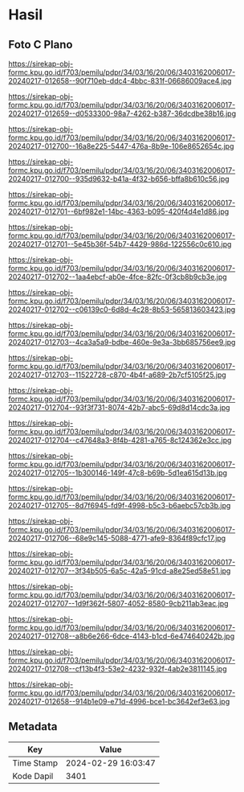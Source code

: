# Hasil

## Foto C Plano

https://sirekap-obj-formc.kpu.go.id/f703/pemilu/pdpr/34/03/16/20/06/3403162006017-20240217-012658--90f710eb-ddc4-4bbc-831f-06686009ace4.jpg

https://sirekap-obj-formc.kpu.go.id/f703/pemilu/pdpr/34/03/16/20/06/3403162006017-20240217-012659--d0533300-98a7-4262-b387-36dcdbe38b16.jpg

https://sirekap-obj-formc.kpu.go.id/f703/pemilu/pdpr/34/03/16/20/06/3403162006017-20240217-012700--16a8e225-5447-476a-8b9e-106e8652654c.jpg

https://sirekap-obj-formc.kpu.go.id/f703/pemilu/pdpr/34/03/16/20/06/3403162006017-20240217-012700--935d9632-b41a-4f32-b656-bffa8b610c56.jpg

https://sirekap-obj-formc.kpu.go.id/f703/pemilu/pdpr/34/03/16/20/06/3403162006017-20240217-012701--6bf982e1-14bc-4363-b095-420f4d4e1d86.jpg

https://sirekap-obj-formc.kpu.go.id/f703/pemilu/pdpr/34/03/16/20/06/3403162006017-20240217-012701--5e45b36f-54b7-4429-986d-122556c0c610.jpg

https://sirekap-obj-formc.kpu.go.id/f703/pemilu/pdpr/34/03/16/20/06/3403162006017-20240217-012702--1aa4ebcf-ab0e-4fce-82fc-0f3cb8b9cb3e.jpg

https://sirekap-obj-formc.kpu.go.id/f703/pemilu/pdpr/34/03/16/20/06/3403162006017-20240217-012702--c06139c0-6d8d-4c28-8b53-565813603423.jpg

https://sirekap-obj-formc.kpu.go.id/f703/pemilu/pdpr/34/03/16/20/06/3403162006017-20240217-012703--4ca3a5a9-bdbe-460e-9e3a-3bb685756ee9.jpg

https://sirekap-obj-formc.kpu.go.id/f703/pemilu/pdpr/34/03/16/20/06/3403162006017-20240217-012703--11522728-c870-4b4f-a689-2b7cf5105f25.jpg

https://sirekap-obj-formc.kpu.go.id/f703/pemilu/pdpr/34/03/16/20/06/3403162006017-20240217-012704--93f3f731-8074-42b7-abc5-69d8d14cdc3a.jpg

https://sirekap-obj-formc.kpu.go.id/f703/pemilu/pdpr/34/03/16/20/06/3403162006017-20240217-012704--c47648a3-8f4b-4281-a765-8c124362e3cc.jpg

https://sirekap-obj-formc.kpu.go.id/f703/pemilu/pdpr/34/03/16/20/06/3403162006017-20240217-012705--1b300146-149f-47c8-b69b-5d1ea615d13b.jpg

https://sirekap-obj-formc.kpu.go.id/f703/pemilu/pdpr/34/03/16/20/06/3403162006017-20240217-012705--8d7f6945-fd9f-4998-b5c3-b6aebc57cb3b.jpg

https://sirekap-obj-formc.kpu.go.id/f703/pemilu/pdpr/34/03/16/20/06/3403162006017-20240217-012706--68e9c145-5088-4771-afe9-8364f89cfc17.jpg

https://sirekap-obj-formc.kpu.go.id/f703/pemilu/pdpr/34/03/16/20/06/3403162006017-20240217-012707--3f34b505-6a5c-42a5-91cd-a8e25ed58e51.jpg

https://sirekap-obj-formc.kpu.go.id/f703/pemilu/pdpr/34/03/16/20/06/3403162006017-20240217-012707--1d9f362f-5807-4052-8580-9cb211ab3eac.jpg

https://sirekap-obj-formc.kpu.go.id/f703/pemilu/pdpr/34/03/16/20/06/3403162006017-20240217-012708--a8b6e266-6dce-4143-b1cd-6e474640242b.jpg

https://sirekap-obj-formc.kpu.go.id/f703/pemilu/pdpr/34/03/16/20/06/3403162006017-20240217-012708--cf13b4f3-53e2-4232-932f-4ab2e3811145.jpg

https://sirekap-obj-formc.kpu.go.id/f703/pemilu/pdpr/34/03/16/20/06/3403162006017-20240217-012658--914b1e09-e71d-4996-bce1-bc3642ef3e63.jpg


## Metadata

| Key        | Value               |
| ---------- | ------------------- |
| Time Stamp | 2024-02-29 16:03:47 |
| Kode Dapil | 3401                |



